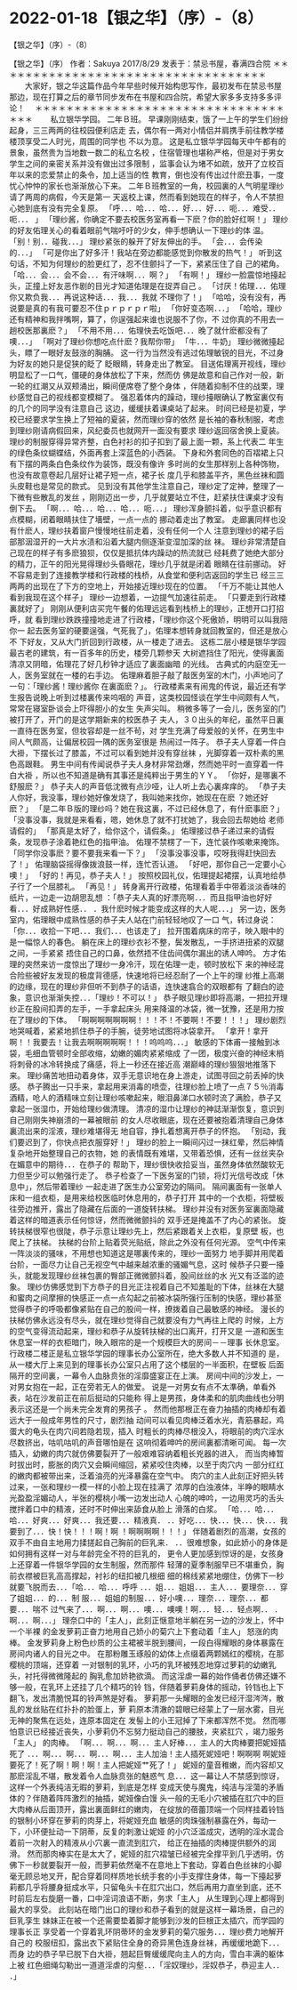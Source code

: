# 2022-01-18【银之华】（序）-（8）



【银之华】（序）-（8）



【银之华】（序）
作者：Sakuya 2017/8/29 发表于：禁忌书屋，春满四合院
＊＊＊＊＊＊＊＊＊＊＊＊＊＊＊＊＊＊＊＊＊＊＊＊＊＊＊＊＊＊＊＊＊＊＊ 　　大家好，银之华这篇作品今年早些时候开始构思写作，最初发布在禁忌书屋 那边，现在打算之后的章节同步发布在书屋和四合院，希望大家多多支持多多评 论！　 ＊＊＊＊＊＊＊＊＊＊＊＊＊＊＊＊＊＊＊＊＊＊＊＊＊＊＊＊＊＊＊＊＊＊＊ 　　私立银华学园。
二年Ｂ班。
早课刚刚结束，饿了一上午的学生们纷纷起身，三三两两的往校园便利店走 去，偶尔有一两对小情侣并肩携手前往教学楼楼顶享受二人时光，周围的同学也 不以为意。
这是私立银华学园每天中午都有的景象，虽然贵为当地数一数二的私立名校 ，住宿管理也堪称严格，但是对于男女学生之间的亲密关系并没有做出过多限制 ，监事会认为堵不如疏，放开了立校百年以来的恋爱禁止的条令，加上适当的性 教育，倒也没有传出过什麽丑事，一度忧心忡忡的家长也渐渐放心下来。
二年Ｂ班教室的一角，校园裏的人气明星理纱请了两周的病假，今天是第一 天返校上课，然而看到她现在的样子，令人不禁担心她到底有没有完全复原。
「呼．．．哈．．．哈．．．好．．．好．．．呃．．．难受．．呃．．． 」
「理纱酱，你确定不要去校医务室再看一下麽？你的脸好红啊！」
理纱的好友佑理关心的看着眼前气喘吁吁的少女，伸手想确认一下理纱的体 温。
「别！别．．碰我．．．」
理纱紧张的躲开了好友伸出的手。
「会．．．会传染的．．．」
「可是你出了好多汗！我站在旁边都能感觉到你散发的热气！」
听到这句话，不知为何理纱的脸更红了，忍不住颤抖了一下，紧紧压住了自 己的裙角。
「哈．．．会．．．会不会．．．有汗味啊．．．啊？」
「有啊！」
理纱一脸震惊地擡起头，正撞上好友恶作剧的目光才知道佑理是在捉弄自己 。
「讨厌！佑理．．．佑理你又欺负我．．．再说这种话．．．我．．．我就 不理你了！」
「哈哈，没有没有，再说要是真的有我可要忍不住ｐｒｐｒｐｒ啦」
「你好变态啊．．．」
「哈哈，理纱还有精神和我拌嘴啊，算了，你逞强起来谁也说服不了你，不 过你真的不用去一趟校医那裏麽？」
「不用不用．．．佑理快去吃饭吧．．．晚了就什麽都没有了噢．．．」
「啊对了理纱你想吃点什麽？我帮你带」
「牛．．．牛奶」
理纱微微擡起头，瞟了一眼好友鼓涨的胸脯。
这一行为当然没有逃过佑理敏锐的目光，不过身为好友的她只是促狭的眨了 眨眼睛，转身走出了教室。
目送佑理离开视线，理纱明显松了一口气，僵硬的身体放松了下来，然而仿 佛是故意和自己作对一般，新一轮的红潮又从双颊涌出，瞬间便席卷了整个身体 ，伴随着抑制不住的战栗，理纱感觉自己的视线都变模糊了。
强忍着体内的躁动，理纱擡眼确认了教室裏仅有的几个的同学没有注意自己 这边，缓缓扶着课桌站了起来。
时间已经是初夏，学校已经要求学生换上了短袖的夏装，然而理纱穿的依然 是长袖的春秋制服，考虑到理纱刚请病假回来，风纪委员也就网开一面没有要求 理纱返回宿舍换上夏装。
理纱的制服穿得异常齐整，白色衬衫的扣子扣到了最上面一颗，系上代表二 年生的绿色条纹蝴蝶结，外面再套上深蓝色的小西装。
下身和外套同色的百褶裙上只有下摆的两条白色条纹作为装饰，既没有像许 多时尚的女生那样别上各种饰物，也没有故意卷起几层好让裙子短一点，裙子长 度几乎和膝盖平齐，黑色丝袜和圆头皮鞋也是常见的款式。
见到没有其他学生注意自己，理纱定了定神，整理了一下微有些散乱的发丝 ，刚刚迈出一步，几乎就要站立不住，赶紧扶住课桌才没有倒下去。
「啊．．．哈．．．哈．．．哈．．．呃．．．」
理纱浑身颤抖着，似乎意识都有点模糊，闭着眼睛扶住了墻壁，一点一点的 挪动着走出了教室。
走廊裏同样也没有什麽人，理纱扶着窗户慢慢地往前走着，没有任何一个人 注意到理纱的裙子后部那洇湿开的一大片水渍和沿着大腿内侧逐渐变湿加深的丝 袜。
理纱非常清楚自己现在的样子有多麽狼狈，仅仅是抵抗体内躁动的热流就已 经耗费了她绝大部分的精力，正午的阳光晃得理纱头昏眼花，理纱几乎就是闭着 眼睛在往前挪动。
好不容易走到了连接教学楼和行政楼的栈桥，从食堂和便利店返回的学生已 经三三两两的出现在了下方的空地上，开始接近理纱现在的位置。
「千万不能让其他人看到我现在这个样子」
理纱一边想着，一边提气加速往前走。
「只要走到行政楼裏就好了」
刚刚从便利店买完午餐的佑理远远看到栈桥上的理纱，正想开口打招呼，就 看到理纱跌跌撞撞地走进了行政楼，「理纱你这个死傲娇，明明可以叫我陪你一 起去医务室的硬要逞强，气死我了」，佑理本想转身就回教室的，但还是放心不 下好友，又从大门折回到行政楼，从一楼走了进去。
这栋二层小楼是银华学园最古老的建筑，有一百多年的历史，楼旁几颗参天 大树遮挡住了阳光，使得裏面清凉又阴暗，佑理花了好几秒钟才适应了裏面幽暗 的光线。
古典式的内庭空无一人，医务室就在一楼的右手边。
佑理麻着胆子敲了敲医务室的木门，小声地问了一句：「理纱酱！理纱酱你 在裏面麽？」。
行政楼素来有闹鬼的传说，最近还有学生报告说晚上听到过楼裏传来呜咽的 声音，这类校园怪谈在学生中间颇有人气，常常在寝室卧谈会上吓得胆小的女生 失声尖叫。
稍微多等了一会儿，医务室的门被打开了，开门的是这学期新来的校医恭子 夫人，３０出头的年纪，虽然平日裏一直待在医务室，但妆容却是一丝不茍，对 学生充满了母爱般的关怀，在男生中间人气颇高，让偏居校园一隅的医务室很是 热闹过一阵子。
恭子夫人穿着一件白大褂，下摆长过了膝盖，不过可以看到她并没有穿丝袜 ，光脚穿着一双朴素的黑色高跟鞋。
男生中间有传闻说恭子夫人身材非常劲爆，然而她平时一直穿着一件白大褂 ，所以也不知道是确有其事还是纯粹出于男生的ＹＹ。
「你好，是哪裏不舒服麽？」
恭子夫人的声音低沈微有点沙哑，让人听上去心裏痒痒的。
「恭子夫人你好，我没事，理纱她好像发烧了，我叫她来找你，她现在在麽 ？她还好麽？」
「是二年Ｂ版的理纱吗？她在我这裏，不过已经休息了，有什麽事麽？」
「没事没事，我就是来看看，嗯，她休息了就不打扰她了，我会回去帮她给 老师请假的」
「那真是太好了，给你这个，请假条。」
佑理接过恭子递过来的请假条，发现恭子涂着艳红色的指甲油。
佑理不禁楞了一下，连忙装作咳嗽来掩饰。
「同学你没事麽？要不要我来看一下？」
「没事没事没事，哎呀我得赶快回去了！」
佑理脑袋摇得像拨浪鼓一样，连忙否认道。
「好吧，那你自己一定要小心噢！」
「好的！再见，恭子夫人！」
按照校园礼仪，佑理提起裙摆，认真地给恭子行了一个屈膝礼。
「再见！」
转身离开行政楼，佑理看着手中带着淡淡香味的纸片，一边走一边胡思乱想 ：「恭子夫人真的好漂亮啊．．．而且指甲油也好好看．．．好成熟好性感．． ．我什麽时候才能变成这样的大人呢．．．」
另一边，医务室内，佑理眼中成熟性感的恭子夫人站在门前轻轻地叹了一口 气，转过身说：「你．．．收拾一下吧．．．我们．．．也该走了」
拉开围着病床的帘子，映入眼中的是一幅惊人的春色。
躺在床上的理纱衣衫不整，鬓发散乱，一手挤进扭紧的双腿之间，一手紧紧 捂住自己的口鼻，依然捂不住齿间偶尔漏出的诱人呻吟。
方才佑理的突然来访一度惊出了理纱一身冷汗，现在佑理一走，顿时放松下 来的神经混合险些被好友发现的极度背德感，快速地将已经忍耐了一个上午的理 纱推上高潮的边缘，现在的理纱非但听不到恭子的话语，连快速翕合的双眼都有 了翻白的迹象，意识也渐渐失控．．．「理纱！不可以！」
恭子眼见理纱即将高潮，一把拉开理纱正在股间扣弄的左手，一手拿起床头 用来降温的冰袋，微一犹豫，还是用力按在了理纱的下体。
「啊啊啊啊啊啊啊！！！不！不要啊！不要！！！」
理纱剧烈地哭喊着，紧紧地抓住恭子的手腕，徒劳地试图将冰袋拿开。
「拿开！拿开啊！！我要去！让我去啊啊啊啊啊！！！呜呜呜．．．」
敏感的下体甫一接触到冰袋，毛细血管顿时全部收缩，幼嫩的媚肉紧紧缩成 了一团，极度兴奋的神经末梢将刺骨的冰冷转换成了痛感，将上一秒还在接近高 潮巅峰的理纱狠狠地推落下来。
理纱痛苦地扭动着身体，双手无意识地在身上游走，试图寻回之前丢掉的快 感。
恭子腾出一只手来，拿起用来消毒的喷壶，往理纱脸上喷了一点７５％消毒 酒精，呛人的酒精味立刻让理纱咳嗽起来，眼泪鼻涕口水顿时流了满脸，恭子又 拿起一张湿巾，开始给理纱做清理。
清凉的湿巾让理纱的神誌渐渐恢复，意识到自己刚刚失神崩溃的一幕被眼前 的女人尽收眼底，现在还要被抱着清理自己身体裏流出来的淫液，理纱难堪得无 地自容，挣扎着想离开恭子的怀抱。
「别动，我们要迟到了，你快点把衣服穿好！」
理纱的脸上一瞬间闪过一抹红晕，然后神情复杂地开始整理自己的衣物，她 的表情既有难堪，又带着恐惧，还有一丝丝夹杂在媚意中的期待．．．在恭子的 帮助下，理纱很快收拾妥当，虽然身体依然酸软无力但至少可以勉强行走了。
恭子检查了一下医务室的门锁，将灯光信号改成「休息中」，然后带着理纱 一起走进了医生办公室旁边的隔间。
隔间裏面有一张单人床和一组衣柜，是用来给校医临时休息用的，恭子打开 其中的一个衣柜，将壁板往旁边推开，露出了隐藏在后面的一道旋转扶梯。
理纱并没有对医务室裏面隐藏着这样的暗道表示任何惊讶，然而微微颤抖的 双手还是掩盖不了内心的紧张。
旋转扶梯很窄也很陡，恭子示意让理纱先上，然后紧跟着关上衣柜，复原壁 板，也爬上了扶梯。
扶梯的台阶上贴着荧光贴纸，除此之外没有任何光源。
空气中传来一阵淡淡的骚味，不用想也知道这是哪裏传来的，理纱一面努力 地手脚并用爬着台阶，一面尽力让自己无视空气中越来越浓重的骚媚气息，这时 候恭子只要一擡头，就能发现理纱丝袜包裹的臀部正微微颤抖着，股间丝丝的水 光又有泛滥的迹象。
理纱仿佛感觉到下方恭子的目光正注视着自己不知羞耻的下体，丝袜在大腿 和蜜肉之间摩擦的快感正一点一点勾起之前被冰袋所强行压制的快感，理纱甚至 觉得恭子的呼吸都像紧贴在自己的股间一样，撩拨着自己最敏感的神经。
漫长的扶梯仿佛永远没有尽头，就在理纱觉得自己就要没有力气再往上爬的 时候，上方的空气变得流动起来，理纱和恭子从旋转扶梯的出口离开，打开又是 一道和医生休息室一样的衣柜暗门，映入眼帘的是一个规模巨大的房间－－理事 长休息室。
行政楼二楼正是私立银华学园的理事长办公室所在，绝大多数人并不知道的 是，从一楼大厅上来见到的理事长办公室只占用了这个楼层的一半面积，在壁板 后面隔开的空间裏，一幕令人血脉贲张的淫靡盛宴正在上演。
房间中间的沙发上，一对男女抱在一起，正在旁若无人的做爱。
说是一对男女有点不太準确，单看外表，站在沙发前正在前后挺动的只能称 得上是男孩，身体柔和的肌肉曲线也分明表示这还是一个尚未完全发育的男孩子 。
然而他那根正在奋力抽插的肉棒却有着远大于一般成年男性的尺寸，剧烈抽 动间可以看见肉棒泛着水光，青筋暴起，鸡蛋大的龟头在肉穴间若隐若现，插入 时粗长的肉棒尽根没入，将眼前的肉穴淫水尽数挤出，咕叽咕叽的声音哪怕是在 这响彻着呻吟的房间裏都清晰可闻。
每一次插入，幼嫩的肉穴就仿佛要裂开了一般艰难容纳着粗长兇器的进入， 而当肉棒暂时拔出时，膨胀的肉穴又会瞬间缩回，紧紧咬住肉棒，以至于肉穴内 一部分红红的嫩肉都被带出来，泛着油亮的光泽暴露在空气中。
肉穴的主人此刻正好把头转过来，一张和理纱一模一样的小脸上现在挂满了 浓厚的白浊液体，半睁的眼睛水光盈盈淫媚动人，半张的樱桃小嘴一边发出动人 心魄的呻吟，一边用灵巧的舌头搅拌着口中的精液，还时不时伸出来舔食从脸上 滑落的白浆。
「哈．．．哈．．．哈．．．好爽．．．好爽．．．我还要．．．精液真． ．．好吃．．．快．．．快．．．快．．．我要到了．．．快！快！！！啊！啊 ！啊啊啊啊！！！」
伴随着剧烈的高潮，女孩的双手不由自主地用力揉搓起自己胸前的巨乳来． ．．很难想象，如此娇小的身体是如何拥有这样一对与年龄完全不符的巨乳的， 更令人更加感到惊讶的是，女孩身上还穿着一件银华学园的女生制服，然而那件 轻薄的夏季制服早已不堪重负，胸前衣襟被巨乳高高撑起，衬衫的纽扣被几根细 细的棉线紧紧地绷住，仿佛下一秒就要飞脱而去．．．「哈．．．哈．．．呼呼 ．．．姐．．．姐姐．．．主人．．．要理奈．．．穿了姐姐．．．的．．．制 服．．．姐姐的制服．．．好小噢．．．理奈．．．理奈．．．都要．．．喘不 过气来了．．．啊．．．啊．．．噢．．．噢噢！啊．．．轻．．．轻点啊．． ．啊．．．啊．．．」
理奈口中的「主人」，此刻正惬意地半躺在另一边的沙发上，怀中一个半裸 的金发萝莉正奋力地用自己娇小的菊穴上下套动着「主人」
怒涨的肉棒。
金发萝莉身上粉色纱质的公主裙被半脱到腰间，一段白得耀眼的身体暴露在 房间内诸人的目光之中。
在那粉雕玉琢般的幼体上点缀着两颗嫣红的樱桃，在那樱桃的顶端，还穿着 一对银制的乳环，小巧的乳环被残忍地穿过萝莉的幼嫩乳头，衬托得微微隆起的 胸乳愈加娇艳欲滴。
而这淫虐一幕的始作俑者仿佛还嫌不够一般，在乳环上还挂了几个精巧的铃 铛，伴随着萝莉身体的摇动，铃铛也上下翻飞，发出清脆悦耳的铃声煞是好看。
萝莉那一头耀眼的金发已经汗湿涔涔，散乱的发丝贴在红扑扑的脸蛋上，萝 莉原本清澈的碧眼已经蒙上了一层水雾，目光无神的聚焦在远处，连原本固定在 发髻上的小王冠掉了下来都浑然不觉。
然而哪怕意识已经接近丧失，小萝莉仍不忘努力挺动自己的腰肢，夹紧肛穴 ，竭力服务「主人」
的肉棒。
「啊．．．啊．．．啊．．．主人好棒．．．主人的大肉棒要把妮娅插死了 ．．．啊．．．啊．．．啊．．．啊．．．主人加油！主人插死妮娅吧！啊啊啊 啊妮娅要死了！死了啊！啊！啊！主人把妮娅艹死了！」
妮娅的童音稚嫩，而内容却又那麽淫乱不堪，散发着令人血脉贲张的魅惑气 息．．．这一幕让人不禁感到惊讶，这样一个外表纯洁无暇的萝莉，到底是怎样 变成天使与魔鬼，纯洁与淫蕩的矛盾体的？伴随着阵阵激烈的抽插，妮娅像白馒 头一般的无毛小穴被插在肛穴中的巨大肉棒从后面顶开，露出裏面鲜红的嫩肉， 在绽放的蓓蕾顶端一个同样挂着铃铛的银制小环穿在萝莉的肉芽上，将妮娅充血 敏感的肉珠强制暴露在外，每动一下，小环便扯动一下阴蒂，反复的刺激让妮娅 的小穴泛滥成灾，透明的淫水混合着前一次射入的精液从小穴裏一直流到肛穴， 给正在抽插的肉棒提供额外的润滑。
然而那肉棒实在是太大了，妮娅的肛穴褶皱已经被完全撑平到几乎透明，仿 佛下一秒就要裂开一般，而萝莉依然毫不在意地上下套动，穿着白色丝袜的小脚 毫无顾忌地叉开，配合穿着同样质地长统手套的小手支撑住身体，每一下擡起萝 莉都几乎将腰身挺成水平，只留龟头卡在肛穴出口，然后再用力直坐到底，还不 时前后左右旋磨一番，口中淫词浪语不断，务求「主人」
从生理到心理上都得到最大的享受。
此刻站在暗门出口的理纱和恭子看到的就是这样一幕场景，自己的巨乳孪生 妹妹正在被一个还需要垫着脚才能够到沙发的巨根正太插穴，而学园的理事长正 享受着一个穿着乳环阴蒂环的金发萝莉的菊穴服务．．．理纱费力地解开自己的 校服纽扣，露出衣下紧贴住全身的奇异黑色连身丝袜，再缓缓地跪下．．．而身 边的恭子早已脱下白大褂，翘起巨臀缓缓爬向主人的方向，雪白丰满的躯体上被 红色细绳勾勒出一道道淫虐的沟壑．．．「淫奴理纱，淫奴恭子，恭迎主人．． ．」



